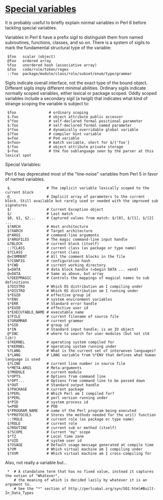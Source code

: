 [1]: http://rosettacode.org/wiki/Special_variables

# [Special variables][1]

It is probably useful to briefly explain normal variables in Perl 6 before tackling special variables.



Variables in Perl 6 have a prefix sigil to distinguish them from named subroutines, functions, classes, and so on. There is a system of sigils to mark the fundamental structural type of the variable:

```perl6
 $foo   scalar (object)
 @foo   ordered array
 %foo   unordered hash (associative array)
 &foo   code/rule/token/regex
 ::foo  package/module/class/role/subset/enum/type/grammar
```


Sigils indicate overall interface, not the exact type of the bound object. Different sigils imply different minimal abilities. Ordinary sigils indicate normally scoped variables, either lexical or package scoped. Oddly scoped variables include a secondary sigil (a twigil) that indicates what kind of strange scoping the variable is subject to:

```perl6
 $foo               # ordinary scoping
 $.foo              # object attribute public accessor
 $^foo              # self-declared formal positional parameter
 $:foo              # self-declared formal named parameter
 $*foo              # dynamically overridable global variable
 $?foo              # compiler hint variable
 $=foo              # Pod variable
 $<foo>             # match variable, short for $/{'foo'}
 $!foo              # object attribute private storage
 $~foo              # the foo sublanguage seen by the parser at this lexical spot
```


Special Variables:



Perl 6 has deprecated most of the "line-noise" variables from Perl 5 in favor of named variables.

```perl6
 $_                # The implicit variable lexically scoped to the current block
 @_                # Implicit array of parameters to the current block. Still available but rarely used or needed with the improved sub signatures
 $!                # Current Exception object
 $/                # Last match
 $0, $1, $2...     # Captured values from match: $/[0], $/[1], $/[2] ...
 $?ARCH            # Host architecture
 $?XARCH           # Target architecture
 @*ARGS            # command-line arguments
 $*ARGFILES        # The magic command-line input handle
 &?BLOCK           # current block (itself)
 ::?CLASS          # current class (as package or type name)
 $?CLASS           # current class
 @=COMMENT         # All the comment blocks in the file
 %?CONFIG          # configuration hash 
 $*CWD             # current working directory
 $=DATA            # data block handle (=begin DATA ... =end)
 @=DATA            # Same as above, but array
 %?DEEPMAGIC       # Controls the mappings of magical names to sub definitions
 $?DISTRO          # Which OS distribution am I compiling under
 $*DISTRO          # Which OS distribution am I running under
 $*EGID            # effective group id
 %*ENV             # system environment variables
 $*ERR             # Standard error handle
 $*EUID            # effective user id
 $*EXECUTABLE_NAME # executable name
 $?FILE            # current filename of source file
 $?GRAMMAR         # current grammar
 $*GID             # group id
 $*IN              # Standard input handle; is an IO object
 @*INC             # where to search for user modules (but not std lib!)
 $?KERNEL          # operating system compiled for
 $*KERNEL          # operating system running under
 %?LANG            # What is the current set of interwoven languages?
 $*LANG            # LANG variable from %*ENV that defines what human language is used
 $?LINE            # current line number in source file
 %*META-ARGS       # Meta-arguments
 $?MODULE          # current module
 %*OPTS            # Options from command line
 %*OPT...          # Options from command line to be passed down
 $*OUT             # Standard output handle
 $?PACKAGE         # current package
 $?PERL            # Which Perl am I compiled for?
 $*PERL            # perl version running under
 $*PID             # system process id
 %=POD             # POD
 $*PROGRAM_NAME    # name of the Perl program being executed
 %*PROTOCOLS       # Stores the methods needed for the uri() function
 ::?ROLE           # current role (as package or type name)
 $?ROLE            # current role
 &?ROUTINE         # current sub or method (itself)
 $?SCOPE           # Current "my" scope
 $*TZ              # Local time zone
 $*UID             # system user id
 $?USAGE           # Default usage message generated at compile time
 $?VM              # Which virtual machine am I compiling under
 $?XVM             # Which virtual machine am I cross-compiling for
```


Also, not really a variable but...

```perl6
 *  # A standalone term that has no fixed value, instead it captures the notion of "Whatever",
    # the meaning of which is decided lazily by whatever it is an argument to.
    # See the "*" section of http://perlcabal.org/syn/S02.html#Built-In_Data_Types
```